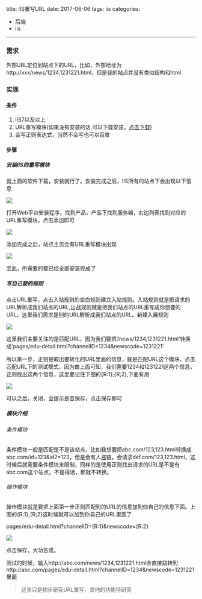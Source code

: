 title: IIS重写URL
date: 2017-06-06
tags: iis
categories: 
   - 后端
   - iis  
------

### 需求 ###

外部URL定位到站点下的URL，比如，外部地址为http://xxx/news/1234,1231221.html，但是我的站点并没有类似结构和html

### 实现 ### 

#### 条件 ####

1. IIS7以及以上
2. URL重写模块(如果没有安装的话,可以下载安装，[点击下载](http://document-1253712676.costj.myqcloud.com/urlrewrite2.exe))
3. 会写正则表达式，当然不会写也可以百度

#### 步骤 #### 

##### 安装IIS的重写模块 #####

就上面的软件下载，安装就行了。安装完成之后，IIS所有的站点下会出现以下信息

![](http://images-1253712676.costj.myqcloud.com/IIS%E9%87%8D%E5%86%99URL/IIS%E9%87%8D%E5%86%99RUL.2017060601.png)

打开Web平台安装程序，找到产品，产品下找到服务器，右边列表找到对应的URL重写模块，点击添加即可

![](http://images-1253712676.costj.myqcloud.com/IIS%E9%87%8D%E5%86%99URL/IIS%E9%87%8D%E5%86%99RUL.2017060602.png)

添加完成之后，站点主页会有URL重写模块出现

![](http://images-1253712676.costj.myqcloud.com/IIS%E9%87%8D%E5%86%99URL/IIS%E9%87%8D%E5%86%99RUL.2017060603.png)

至此，所需要的都已经全部安装完成了

##### 写自己要的规则 #####

点击URL重写，点击入站规则的空白规则建立入站规则。入站规则就是把请求的URL解析成我们站点的URL,出战规则就是把我们站点的URL重写成你想要的URL。这里我们需求是别的URL解析成我们站点的URL。新建入展规则

![](http://images-1253712676.costj.myqcloud.com/IIS%E9%87%8D%E5%86%99URL/IIS%E9%87%8D%E5%86%99RUL.2017060604.png)

这里我们主要关注的是匹配URL，因为我们要把’/news/1234,1231221.html’转换成’pages/edu-detail.html?channelID=1234&newscode=1231221’

所以第一步，正则提取出要转化的URL里面的信息，就是匹配URL这个模块，点击匹配URL下的测试模式，因为由上面可知，我们需要1234和1231221这两个信息，正则找出这两个信息，这里要记住下图的{R:1},{R;2},下面有用

![](http://images-1253712676.costj.myqcloud.com/IIS%E9%87%8D%E5%86%99URL/IIS%E9%87%8D%E5%86%99RUL.2017060605.png)

可以之后，关闭，会提示是否保存，点击保存即可

##### 模块介绍 #####

###### 条件模块 ######

条件模块一般是匹配是不是该站点，比如我想要把abc.com/123,123.html转换成abc.com/id=123&id2=123，但是会有人盗链，会请求def.com/123,123.html，这时候后就需要条件模块来限制，同样的是使用正则找出请求的URL是不是有abc.com这个站点，不是得话，那就不转换。

###### 操作模块 ######
	
操作模块就是要把上面第一步正则匹配到的URL的信息加到你自己的信息下面。上图的{R:1},{R;2}这时候就可以加到你自己的URL里面了

pages/edu-detail.html?channelID={R:1}&newscode={R:2}

![](http://images-1253712676.costj.myqcloud.com/IIS%E9%87%8D%E5%86%99URL/IIS%E9%87%8D%E5%86%99RUL.2017060606.png)

点击保存，大功告成。

测试的时候，输入http://abc.com/news/1234,1231221.html会直接跳转到http://abc.com/pages/edu-detail.html?channelID=1234&newscode=1231221里面

> 这里只是初步研究URL重写，其他的功能待研究
	

 